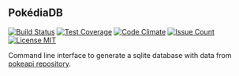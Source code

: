 ## PokédiaDB

[![Build Status](https://travis-ci.org/Kynarth/pokediadb.svg?branch=master)](https://travis-ci.org/Kynarth/pokediadb)
[![Test Coverage](https://codeclimate.com/github/Kynarth/pokediadb/badges/coverage.svg)](https://codeclimate.com/github/Kynarth/pokediadb/coverage)
[![Code Climate](https://codeclimate.com/github/Kynarth/pokediadb/badges/gpa.svg)](https://codeclimate.com/github/Kynarth/pokediadb)
[![Issue Count](https://codeclimate.com/github/Kynarth/pokediadb/badges/issue_count.svg)](https://codeclimate.com/github/Kynarth/pokediadb)
[![License MIT](http://img.shields.io/:license-mit-blue.svg)](http://doge.mit-license.org)

Command line interface to generate a sqlite database with data from
[pokeapi repository](https://github.com/PokeAPI/pokeapi).

